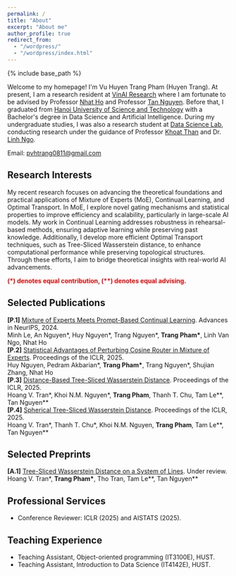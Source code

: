 ```yaml
---
permalink: /
title: "About"
excerpt: "About me"
author_profile: true
redirect_from: 
  - "/wordpress/"
  - "/wordpress/index.html"
---
```


{% include base_path %}

   
Welcome to my homepage! I'm Vu Huyen Trang Pham (Huyen Trang). At present, I am a research resident at [VinAI Research](https://www.vinai.io/) where I am fortunate to be advised by Professor [Nhat Ho](https://nhatptnk8912.github.io/) and Professor [Tan Nguyen](https://tanmnguyen89.github.io/). Before that, I graduated from [Hanoi University of Science and Technology](https://hust.edu.vn/) with a Bachelor's degree in Data Science and Artificial Intelligence.  During my undergraduate studies, I was also a research student at [Data Science Lab](http://ds.soict.hust.edu.vn/), conducting research under the guidance of Professor [Khoat Than](https://users.soict.hust.edu.vn/khoattq/) and Dr. [Linh Ngo](https://users.soict.hust.edu.vn/linhnv/).

Email: pvhtrang0811@gmail.com
## Research Interests 
My recent research focuses on advancing the theoretical foundations and practical applications of Mixture of Experts (MoE), Continual Learning, and Optimal Transport. In MoE, I explore novel gating mechanisms and statistical properties to improve efficiency and scalability, particularly in large-scale AI models. My work in Continual Learning addresses robustness in rehearsal-based methods, ensuring adaptive learning while preserving past knowledge. Additionally, I develop more efficient Optimal Transport techniques, such as Tree-Sliced Wasserstein distance, to enhance computational performance while preserving topological structures. Through these efforts, I aim to bridge theoretical insights with real-world AI advancements.

<span style="color:red"> **(\*) denotes equal contribution, (\**) denotes equal advising.** </span> <br/>

## Selected Publications
**[P.1]** [Mixture of Experts Meets Prompt-Based Continual Learning](https://arxiv.org/abs/2405.14124). Advances in NeurIPS, 2024. <br/>
Minh Le, An Nguyen\*, Huy Nguyen\*, Trang Nguyen\*, __Trang Pham\*__, Linh Van Ngo, Nhat Ho<br/>
**[P.2]** [Statistical Advantages of Perturbing Cosine Router in Mixture of Experts](https://arxiv.org/abs/2405.14131). Proceedings of the ICLR, 2025. <br/>
Huy Nguyen, Pedram Akbarian\*, __Trang Pham\*__, Trang Nguyen\*, Shujian Zhang, Nhat Ho<br/>
**[P.3]** [Distance-Based Tree-Sliced Wasserstein Distance](https://openreview.net/forum?id=OiQttMHwce). Proceedings of the ICLR, 2025. <br/>
Hoang V. Tran\*, Khoi N.M. Nguyen\*, __Trang Pham__, Thanh T. Chu, Tam Le\*\*, Tan Nguyen\** <br/>
**[P.4]** [Spherical Tree-Sliced Wasserstein Distance](https://openreview.net/forum?id=OiQttMHwce). Proceedings of the ICLR, 2025. <br/>
Hoang V. Tran\*, Thanh T. Chu\*, Khoi N.M. Nguyen, __Trang Pham__, Tam Le\*\*, Tan Nguyen\** <br/>

## Selected Preprints
**[A.1]** [Tree-Sliced Wasserstein Distance on a System of Lines](https://arxiv.org/abs/2406.13725). Under review. <br/>
Hoang V. Tran\*, __Trang Pham\*__, Tho Tran, Tam Le\*\*, Tan Nguyen\** <br/>

## Professional Services
- Conference Reviewer: ICLR (2025) and AISTATS (2025).

## Teaching Experience
- Teaching Assistant, Object-oriented programming (IT3100E), HUST.
- Teaching Assistant, Introduction to Data Science (IT4142E), HUST.

